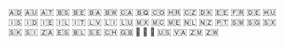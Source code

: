 🇦🇩 🇦🇺 🇦🇹 🇧🇸 🇧🇪 🇧🇦 🇧🇼 
🇨🇦 🇧🇶 🇨🇴 🇭🇷 🇨🇿 🇩🇰 🇪🇪 
🇫🇷 🇩🇪 🇭🇺 🇮🇸 🇮🇩 🇮🇪 🇮🇱 
🇮🇹 🇱🇻 🇱🇮 🇱🇺 🇲🇽 🇲🇨 🇲🇪 
🇳🇱 🇳🇿 🇵🇹 🇸🇲 🇸🇬 🇸🇽 🇸🇰 
🇸🇮 🇿🇦 🇪🇸 🇧🇱 🇸🇪 🇨🇭 🇬🇧 
🏴󠁧󠁢󠁥󠁮󠁧󠁿 🏴󠁧󠁢󠁳󠁣󠁴󠁿 🏴󠁧󠁢󠁷󠁬󠁳󠁿 🇺🇸 🇻🇦 🇿🇲 🇿🇼
